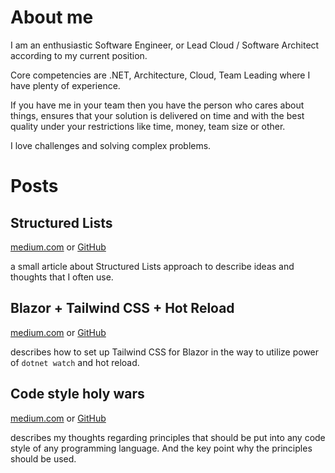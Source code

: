 # About me

I am an enthusiastic Software Engineer, or Lead Cloud / Software Architect according to my current position.

Core competencies are .NET, Architecture, Cloud, Team Leading where I have plenty of experience.

If you have me in your team then you have the person who cares about things, ensures that your solution is delivered on time and with the best quality under your restrictions like time, money, team size or other.

I love challenges and solving complex problems.

# Posts

## Structured Lists
[medium.com](https://medium.com/@shenets.andrei/structured-lists-fe6d871be286) or 
[GitHub](./structured-lists/README.md)

a small article about Structured Lists approach to describe ideas and thoughts that I often use.

## Blazor + Tailwind CSS + Hot Reload
[medium.com](https://medium.com/@shenets.andrei/integrating-tailwind-css-in-blazor-with-hot-reload-a8a1d043dc81) or 
[GitHub](./blazor-tailwindcss/README.md)

describes how to set up Tailwind CSS for Blazor in the way to utilize power of `dotnet watch` and hot reload.

## Code style holy wars
[medium.com](https://medium.com/@shenets.andrei/code-style-holy-wars-3df5896c22e5) or 
[GitHub](./code-style-holy-wars/README.md)

describes my thoughts regarding principles that should be put into any code style of any programming language. And the key point why the principles should be used.
